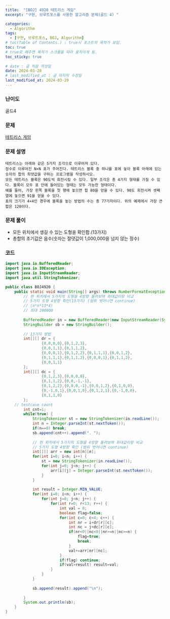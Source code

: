 ```yaml
---
title:  "[BOJ] 4920 테트리스 게임"
excerpt: "구현, 브루트포스를 사용한 알고리즘 문제(골드 4) "

categories:
  - Algorithm
tags:
  - [구현, 브루트포스, BOJ, Algorithm]
# toc(Table of Contents.) : true시 포스트의 목차가 보임.
toc: true
# true로 해주면 목차가 스크롤을 따라 움직이게 됨.
toc_sticky: true
 
# date : 글 처음 작성일
date: 2024-03-28
# last_modified_at : 글 마지막 수정일
last_modified_at: 2024-03-29
---
```

### 난이도
골드4

### 문제 
[테트리스 게임](https://www.acmicpc.net/problem/4920)

### 문제 설명
	테트리스는 아래와 같은 5가지 조각으로 이루어져 있다.
	정수로 이루어진 N×N 표가 주어진다. 테트리스 블록 중 하나를 표에 놓아 블록 아래에 있는 숫자의 합의 최댓값을 구하는 프로그램을 작성하시오.
	모든 테트리스 블록은 90도씩 회전시킬 수 있다. 일부 조각은 총 4가지 형태를 가질 수 있다. 블록이 모두 표 안에 들어있는 형태는 모두 가능한 형태이다.
	예를 들어, 가장 왼쪽 블록을 첫 행에 놓으면 합 80을 얻을 수 있다. 90도 회전시켜 셋째 열에 놓으면 91을 얻을 수 있다.
	표의 크기가 4×4인 경우에 블록을 놓는 방법의 수는 총 77가지이다. 위의 예제에서 가장 큰 합은 120이다.

### 문제 풀이
* 모든 위치에서 생길 수 있는 도형을 확인함.(13가지)
* 총합의 초기값은 음수(숫자는 절댓값이 1,000,000을 넘지 않는 정수)


### 코드

```java
import java.io.BufferedReader;
import java.io.IOException;
import java.io.InputStreamReader;
import java.util.StringTokenizer;

public class BOJ4920 {
	public static void main(String[] args) throws NumberFormatException, IOException {
		// 현 위치에서 5가지의 도형을 4방향 돌려보며 최대값이랑 비교
		// 5가지 도형 4방향 확인(13가지) (범위 벗어나면 continue)
		// (n*n*13*4)
		// 최대 200000
		
		BufferedReader in = new BufferedReader(new InputStreamReader(System.in));
		StringBuilder sb = new StringBuilder();
		
		// 13가지 방법
		int[][] dr = {
				{0,0,0,0},{0,1,2,3},
				{0,0,1,1},{0,1,1,2},
				{0,0,0,1},{0,1,2,2},{0,1,1,1},{0,0,1,2},
				{0,1,1,1},{0,1,1,2},{0,0,0,1},{0,1,1,2},
				{0,0,1,1}
		};
		int[][] dc = {
				{0,1,2,3},{0,0,0,0},
				{0,1,1,2},{0,0,-1,-1},
				{0,1,2,2},{0,0,0,-1},{0,0,1,2},{0,1,0,0},
				{0,-1,0,1},{0,0,1,0},{0,1,2,1},{0,-1,0,0},
				{0,1,1,0}
		};
    // testcase count
		int cnt=1;
		while(true) {
			StringTokenizer st = new StringTokenizer(in.readLine());
			int n = Integer.parseInt(st.nextToken());
			if(n==0) break;
			sb.append(cnt++).append(". ");
			
			// 현 위치에서 5가지의 도형을 4방향 돌려보며 최대값이랑 비교
			// 5가지 도형 4방향 확인 (범위 벗어나면 continue)
			int[][] arr = new int[n][n];
			for(int i=0; i<n; i++) {
				st = new StringTokenizer(in.readLine());
				for(int j=0; j<n; j++) {
					arr[i][j] = Integer.parseInt(st.nextToken());
				}
			}
			
			int result = Integer.MIN_VALUE;
			for(int i=0; i<n; i++) {
				for(int j=0; j<n; j++) {
					for(int r=0; r<13; r++) {
						int val = 0;
						boolean flag=false;
						for(int c=0; c<4; c++) {
							int nr = i+dr[r][c];
							int nc = j+dc[r][c];
							if(nr<0||nc<0||nr>=n||nc>=n) {
								flag=true;
								break;
							}
							val+=arr[nr][nc];
						}
						if(flag) continue;
						if(val>result) result=val;
					}	
				}
			}
			
			sb.append(result).append("\n");
			
		}
		System.out.println(sb);
	}
}
```